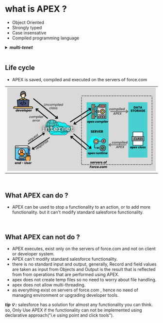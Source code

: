 
# what is APEX ?
- Object Oriented
- Strongly typed
- Case insensative
- Compiled programming language
<details>
  <summary><b><em> multi-tenet </em></b></summary>
<p>
  
### what is multi-tenet Architecture ?

#### what is single-tenet architecture?
Single-tenancy architecture is one in which a single instance of a software application and supporting infrastructure serves one customer. _tenet means:"cloud customer", here cloud costomer is a business that rely on aws / azure / GCP_
in single tenet architecture a single compute-node serves a single tenet, these tenet are stateful("this means they have pre existing knowledge of the client they are serving").
  
***these ``single-tenet`` architectures were widely used in SaaS & PaaS models.***
  
#### problems with single-tenet architecture?
- if a compute node goes down, that means an entire customer("here business") and all of their users were completely unable to access their instance.
- **upgrade became impractical**, if a cloud service provide has tens of thousands of customers, that means they have tens of thousands of compute-nodes. to upgrade service style they will have to apply upgrade to every single one of them. _"upgrades are complex time consuming process, that leads to downtime."_
- **requires vertical scaling**, that means a new customer need new set of resources.
- **Can't Personalise services**, since each customer have a dedicated compute node, that means irregular customer that don't need extra resources, will be having same amount of resources as of customer who are regular and actually need it. _"this leads to inefficient utilisation of resources, that cost much to cloud service providers"_

#### what is multi-tenet Architecture ?
- in multi tenet architecture any customer can be served by any compute node, these tenet are stateless("this means they can figure out any of the information they need to know and apply"). 
  
***these ``multi-tenet`` architectures were widely used in SaaS & PaaS models.***

  
### why would you use one ? Advantages of multi-tenet architecture.
- if a compute node goes down it won't effect any customer and their user.
- **upgrade are easy**, ``as there is just one big system serving all the customers.`` or ``you can just spin up with new compute nodes running the latest version of the software.`` _"that means zero down time"_  
- **allows horizontal scaling**, that means if compute-node / resource seem insufficient you can just add one more.
- **can personalise service**, cost effective.
   
  
### How Can you connect customers to their data in a multi-tenet architecture, if every customer have their own database?

  
### How to built a low latency, highly available application that serves critical data?

  
</p>
</details>

<br/>

## Life cycle
- APEX is saved, compiled and executed on the servers of force.com 
<table>
<tr>  
<td>
  <a href="#life-cycle"><img src="images/lifecycle-of-apex.png" width="850vw" alt="life-cycle-of-apex"></a>  
</td>
</tr>
</table>


<br/>

## What APEX can do ?
- APEX can be used to stop a functionality to an action, or to add more functionality. but it can't modify standard salesforce functionality.


<br/>

## What APEX can not do ?
- APEX executes, exist only on the servers of force.com and not on client or developer system.
- APEX can't modify standard salesforce functionality. 
- there is no standard input and output, generally, Record and field values are taken as input from Objects and Output is the result that is reflected from from operations that are performed using APEX.
- apex does not create temp files so no need to worry about file handling.
- apex does not allow multi-threading.
- as everything exist on servers of force.com , hence no need of managing environment or upgrading developer tools.

***tip 💡 :*** salesforce has a solution for almost any functionality you can think. so, Only Use APEX if the functionality can not be implemented using declarative approach("i.e using point and click tools").


